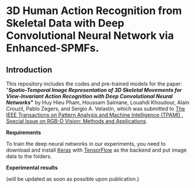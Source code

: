 # 3D Human Action Recognition from Skeletal Data with Deep Convolutional Neural Network via Enhanced-SPMFs.

## Introduction

This repository includes the codes and pre-trained models for the paper: "**_Spatio-Temporal Image Representation of 3D Skeletal Movements for View-Invariant Action Recognition with Deep Convolutional Neural Networks_"** by Huy Hieu Pham, Houssam Salmane, Louahdi Khoudour, Alain Crouzil, Pablo Zegers, and Sergio A. Velastin, which was submitted to [The IEEE Transactions on Pattern Analysis and Machine Intelligence (TPAMI) ](https://www.computer.org/web/tpami), [Special Issue on RGB-D Vision: Methods and Applications](http://yulanguo.me/pami.html).


**Requirements**

To train the deep neural networks in our experiments, you need to download and install [Keras](http://www.vlfeat.org/) with [TensorFlow](https://www.tensorflow.org/) as the backend and put image data to the folders. 

**Experimental results**

(will be updated as soon as possible upon publication.)
